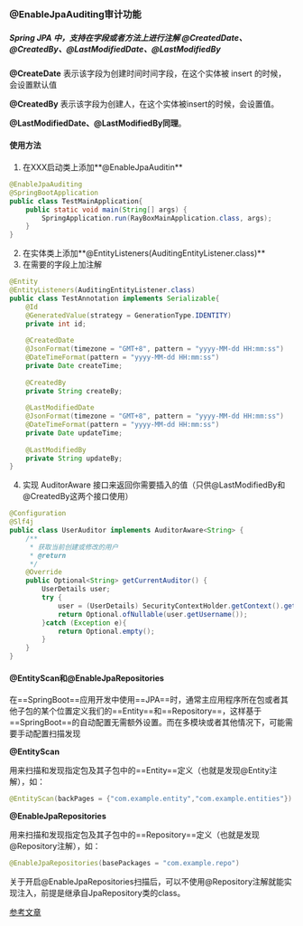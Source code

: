 ### @EnableJpaAuditing审计功能

##### Spring JPA 中，支持在字段或者方法上进行注解 @CreatedDate、@CreatedBy、@LastModifiedDate、@LastModifiedBy

**@CreateDate**
表示该字段为创建时间时间字段，在这个实体被 insert 的时候，会设置默认值

**@CreatedBy**
表示该字段为创建人，在这个实体被insert的时候，会设置值。

**@LastModifiedDate、@LastModifiedBy同理**。

#### 使用方法

1. 在XXX启动类上添加**@EnableJpaAuditin**

```java
@EnableJpaAuditing
@SpringBootApplication
public class TestMainApplication{
    public static void main(String[] args) {
        SpringApplication.run(RayBoxMainApplication.class, args);
    }
}
```

2. 在实体类上添加**@EntityListeners(AuditingEntityListener.class)**
3. 在需要的字段上加注解

```java
@Entity
@EntityListeners(AuditingEntityListener.class)
public class TestAnnotation implements Serializable{
    @Id
    @GeneratedValue(strategy = GenerationType.IDENTITY)
    private int id;
    
    @CreatedDate
    @JsonFormat(timezone = "GMT+8", pattern = "yyyy-MM-dd HH:mm:ss")
    @DateTimeFormat(pattern = "yyyy-MM-dd HH:mm:ss")
    private Date createTime;
    
    @CreatedBy
    private String createBy;
    
    @LastModifiedDate
    @JsonFormat(timezone = "GMT+8", pattern = "yyyy-MM-dd HH:mm:ss")
    @DateTimeFormat(pattern = "yyyy-MM-dd HH:mm:ss")
    private Date updateTime;
    
    @LastModifiedBy
    private String updateBy;
}
```

4. 实现 AuditorAware 接口来返回你需要插入的值（只供@LastModifiedBy和@CreatedBy这两个接口使用）

```java
@Configuration
@Slf4j
public class UserAuditor implements AuditorAware<String> {
    /**
     * 获取当前创建或修改的用户
     * @return
     */
    @Override
    public Optional<String> getCurrentAuditor() {
        UserDetails user;
        try {
            user = (UserDetails) SecurityContextHolder.getContext().getAuthentication().getPrincipal();
            return Optional.ofNullable(user.getUsername());
        }catch (Exception e){
            return Optional.empty();
        }
    }
}
```



#### @EntityScan和@EnableJpaRepositories

在==SpringBoot==应用开发中使用==JPA==时，通常主应用程序所在包或者其他子包的某个位置定义我们的==Entity==和==Repository==，这样基于==SpringBoot==的自动配置无需额外设置。而在多模块或者其他情况下，可能需要手动配置扫描发现

**@EntityScan**

用来扫描和发现指定包及其子包中的==Entity==定义（也就是发现@Entity注解），如：

```java
@EntityScan(backPages = {"com.example.entity","com.example.entities"})
```

**@EnableJpaRepositories**

用来扫描和发现指定包及其子包中的==Repository==定义（也就是发现@Repository注解），如：

```java
@EnableJpaRepositories(basePackages = "com.example.repo")
```





关于开启@EnableJpaRepositories扫描后，可以不使用@Repository注解就能实现注入，前提是继承自JpaRepository类的class。

[参考文章](https://blog.csdn.net/andy_zhang2007/article/details/84064862)

